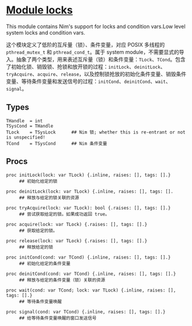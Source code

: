 [Module locks](http://nim-lang.org/docs/locks.html)                                                
=====================

This module contains Nim's support for locks and condition vars.Low level system locks and condition vars.

这个模块定义了低阶的互斥量（锁）、条件变量，对应 POSIX 多线程的 `pthread_mutex_t` 和 `pthread_cond_t`。属于 system module，不需要显式的导入。抽象了两个类型，用来表述互斥量（锁）和条件变量：`TLock`、`TCond`。包含了初始化锁、销毁锁、抢锁和放开锁的过程：`initLock`、`deinitLock`、`tryAcquire`、`acquire`、`release`，以及控制锁抢放的初始化条件变量、销毁条件变量、等待条件变量和发送信号的过程：`initCond`、`deinitCond`、`wait`、`signal`。


Types
--------

```
THandle  = int
TSysCond = THandle
TLock    = TSysLock      ## Nim 锁; whether this is re-entrant or not is unspecified!
TCond    = TSysCond      ## Nim 条件变量
```

Procs
--------

```
proc initLock(lock: var TLock) {.inline, raises: [], tags: [].}
     ## 初始化给定的锁

proc deinitLock(lock: var TLock) {.inline, raises: [], tags: [].
     ## 释放与给定的锁关联的资源

proc tryAcquire(lock: var TLock): bool {.raises: [], tags: [].}
     ## 尝试获取给定的锁。如果成功返回 true。

proc acquire(lock: var TLock) {.raises: [], tags: [].}
     ## 获取给定的锁。

proc release(lock: var TLock) {.raises: [], tags: [].}
     ## 释放给定的锁

proc initCond(cond: var TCond) {.inline, raises: [], tags: [].}
     ## 初始化给定的条件变量

proc deinitCond(cond: var TCond) {.inline, raises: [], tags: [].}
     ## 释放与给定的条件变量（锁）关联的资源

proc wait(cond: var TCond; lock: var TLock) {.inline, raises: [], tags: [].}
     ## 等待条件变量唤醒

proc signal(cond: var TCond) {.inline, raises: [], tags: [].}
     ## 给等待条件变量唤醒的窗口发送信号
```
